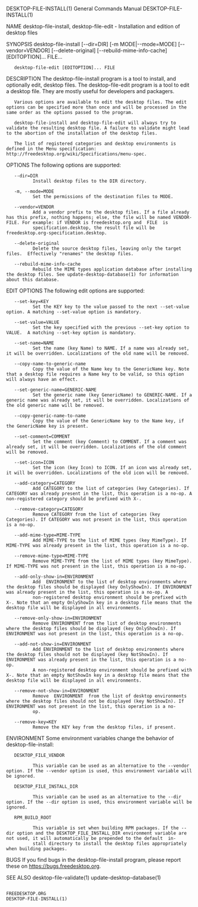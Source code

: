 DESKTOP-FILE-INSTALL(1)                                                                    General Commands Manual                                                                    DESKTOP-FILE-INSTALL(1)

NAME
       desktop-file-install, desktop-file-edit - Installation and edition of desktop files

SYNOPSIS
       desktop-file-install [--dir=DIR] [-m MODE|--mode=MODE] [--vendor=VENDOR] [--delete-original] [--rebuild-mime-info-cache] [EDITOPTION]... FILE...

       desktop-file-edit [EDITOPTION]... FILE

DESCRIPTION
       The  desktop-file-install  program is a tool to install, and optionally edit, desktop files. The desktop-file-edit program is a tool to edit a desktop file. They are mostly useful for developers and
       packagers.

       Various options are available to edit the desktop files. The edit options can be specified more than once and will be processed in the same order as the options passed to the program.

       desktop-file-install and desktop-file-edit will always try to validate the resulting desktop file. A failure to validate might lead to the abortion of the installation of the desktop files.

       The list of registered categories and desktop environments is defined in the Menu specification: http://freedesktop.org/wiki/Specifications/menu-spec.

OPTIONS
       The following options are supported:

       --dir=DIR
              Install desktop files to the DIR directory.

       -m, --mode=MODE
              Set the permissions of the destination files to MODE.

       --vendor=VENDOR
              Add a vendor prefix to the desktop files. If a file already has this prefix, nothing happens; else, the file will be named VENDOR-FILE. For example: if VENDOR is freedesktop.org and  FILE  is
              specification.desktop, the result file will be freedesktop.org-specification.desktop.

       --delete-original
              Delete the source desktop files, leaving only the target files.  Effectively "renames" the desktop files.

       --rebuild-mime-info-cache
              Rebuild the MIME types application database after installing the desktop files. See update-desktop-database(1) for information about this database.

EDIT OPTIONS
       The following edit options are supported:

       --set-key=KEY
              Set the KEY key to the value passed to the next --set-value option. A matching --set-value option is mandatory.

       --set-value=VALUE
              Set the key specified with the previous --set-key option to VALUE.  A matching --set-key option is mandatory.

       --set-name=NAME
              Set the name (key Name) to NAME. If a name was already set, it will be overridden. Localizations of the old name will be removed.

       --copy-name-to-generic-name
              Copy the value of the Name key to the GenericName key. Note that a desktop file requires a Name key to be valid, so this option will always have an effect.

       --set-generic-name=GENERIC-NAME
              Set the generic name (key GenericName) to GENERIC-NAME. If a generic name was already set, it will be overridden. Localizations of the old generic name will be removed.

       --copy-generic-name-to-name
              Copy the value of the GenericName key to the Name key, if the GenericName key is present.

       --set-comment=COMMENT
              Set the comment (key Comment) to COMMENT. If a comment was already set, it will be overridden. Localizations of the old comment will be removed.

       --set-icon=ICON
              Set the icon (key Icon) to ICON. If an icon was already set, it will be overridden. Localizations of the old icon will be removed.

       --add-category=CATEGORY
              Add CATEGORY to the list of categories (key Categories). If CATEGORY was already present in the list, this operation is a no-op. A non-registered category should be prefixed with X-.

       --remove-category=CATEGORY
              Remove CATEGORY from the list of categories (key Categories). If CATEGORY was not present in the list, this operation is a no-op.

       --add-mime-type=MIME-TYPE
              Add MIME-TYPE to the list of MIME types (key MimeType). If MIME-TYPE was already present in the list, this operation is a no-op.

       --remove-mime-type=MIME-TYPE
              Remove MIME-TYPE from the list of MIME types (key MimeType).  If MIME-TYPE was not present in the list, this operation is a no-op.

       --add-only-show-in=ENVIRONMENT
              Add  ENVIRONMENT to the list of desktop environments where the desktop files should be displayed (key OnlyShowIn). If ENVIRONMENT was already present in the list, this operation is a no-op. A
              non-registered desktop environment should be prefixed with X-. Note that an empty OnlyShowIn key in a desktop file means that the desktop file will be displayed in all environments.

       --remove-only-show-in=ENVIRONMENT
              Remove ENVIRONMENT from the list of desktop environments where the desktop files should be displayed (key OnlyShowIn). If ENVIRONMENT was not present in the list, this operation is a no-op.

       --add-not-show-in=ENVIRONMENT
              Add ENVIRONMENT to the list of desktop environments where the desktop files should not be displayed (key NotShowIn). If ENVIRONMENT was already present in the list, this operation is a no-op.
              A non-registered desktop environment should be prefixed with X-. Note that an empty NotShowIn key in a desktop file means that the desktop file will be displayed in all environments.

       --remove-not-show-in=ENVIRONMENT
              Remove  ENVIRONMENT  from the list of desktop environments where the desktop files should not be displayed (key NotShowIn). If ENVIRONMENT was not present in the list, this operation is a no-
              op.

       --remove-key=KEY
              Remove the KEY key from the desktop files, if present.

ENVIRONMENT
       Some environment variables change the behavior of desktop-file-install:

       DESKTOP_FILE_VENDOR

              This variable can be used as an alternative to the --vendor option. If the --vendor option is used, this environment variable will be ignored.

       DESKTOP_FILE_INSTALL_DIR

              This variable can be used as an alternative to the --dir option. If the --dir option is used, this environment variable will be ignored.

       RPM_BUILD_ROOT

              This variable is set when building RPM packages. If the --dir option and the DESKTOP_FILE_INSTALL_DIR environment variable are not used, it will automatically be prepended to the default  in‐
              stall directory to install the desktop files appropriately when building packages.

BUGS
       If you find bugs in the desktop-file-install program, please report these on https://bugs.freedesktop.org.

SEE ALSO
       desktop-file-validate(1) update-desktop-database(1)

                                                                                               FREEDESKTOP.ORG                                                                        DESKTOP-FILE-INSTALL(1)

